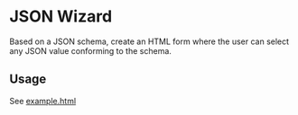 # JSON Wizard

Based on a JSON schema, create an HTML form where the user can select any JSON value conforming to the schema.

## Usage
See [example.html](example.html)
